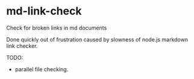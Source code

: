 # md-link-check
Check for broken links in md documents

Done quickly out of frustration caused by slowness of node.js markdown link checker.

TODO:

* parallel file checking.
